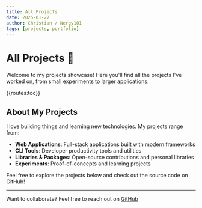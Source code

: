 ```yaml
---
title: All Projects
date: 2025-01-27
author: Christian / Nergy101
tags: [projects, portfolio]
---
```


# All Projects 🚀

Welcome to my projects showcase! Here you'll find all the projects I've worked on, from small experiments to larger applications.

{{routes:toc}}

## About My Projects

I love building things and learning new technologies. My projects range from:

- **Web Applications**: Full-stack applications built with modern frameworks
- **CLI Tools**: Developer productivity tools and utilities
- **Libraries & Packages**: Open-source contributions and personal libraries
- **Experiments**: Proof-of-concepts and learning projects

Feel free to explore the projects below and check out the source code on GitHub!

---

Want to collaborate? Feel free to reach out on [GitHub](https://github.com/Nergy101)
